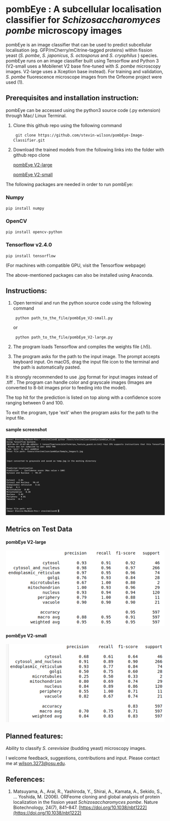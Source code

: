 # pombEye : A subcellular localisation classifier for *Schizosaccharomyces pombe* microscopy images

pombEye is an image classifier that can be used to predict subcellular localisation (eg. GFP/mCherry/mCitrine-tagged proteins) within fission yeast (*S. pombe*, *S. japonicus*, *S. octosporus* and *S. cryophilus* ) species. pombEye runs on an image classifier built using Tensorflow and Python 3 (V2-small uses a Mobilenet V2 base fine-tuned with *S. pombe* microscopy images. V2-large uses a Xception base instead). For training and validation, *S. pombe* fluorescence microscope images from the Orfeome project were used (1).

## Prerequisites and installation instruction:

pombEye can be accessed using the python3 source code (.py extension) through Mac/ Linux Terminal.

1. Clone this github repo using the following command

        git clone https://github.com/stevin-wilson/pombEye-Image-Classifier.git

2. Download the trained models from the following links into the folder with github repo clone

    [pombEye V2-large](https://drive.google.com/file/d/1SB6clrB46lsUR5UgjvMTXQmjg4w43Y3k/view?usp=sharing)

    [pombEye V2-small](https://drive.google.com/file/d/1PiJlrQPXWsPGwlY_v17c9KnBjsxXx6wK/view?usp=sharing)


The following packages are needed in order to run pombEye:


### Numpy

    pip install numpy


### OpenCV

    pip install opencv-python


### Tensorflow v2.4.0

    pip install tensorflow 

(For machines with compatible GPU, visit the Tensorflow webpage)


The above-mentioned packages can also be installed using Anaconda.

## Instructions:

1. Open terminal and run the python source code using the following command

        python path_to_the_file/pombEye_V2-small.py

    or

        python path_to_the_file/pombEye_V2-large.py

2. The program loads Tensorflow and compiles the weights file (.h5).

3. The program asks for the path to the input image. The prompt accepts keyboard input. On macOS, drag the input file icon to the terminal and the path is automatically pasted.

It is strongly recommended to use .jpg format for input images instead of .tiff . The program can handle color and grayscale images (Images are converted to 8-bit images prior to feeding into the model).

The top hit for the prediction is listed on top along with a confidence score ranging between 0 and 100.

To exit the program, type 'exit' when the program asks for the path to the input file.

#### sample screenshot

![example use](Sample_Images/sample_usage.png)


## Metrics on Test Data

#### pombEye V2-large

![metrics for pombEye V2-large](metrics_images/pombEye_V2-large_metrics_on_test_data.png)

#### pombEye V2-small

![metrics for pombEye V2-small](metrics_images/pombEye_V2-small_metrics_on_test_data.png)


## Planned features:

Ability to classify *S. cerevisiae* (budding yeast) microscopy images.


I welcome feedback, suggestions, contributions and input. Please contact me at wilson.3273@osu.edu.


## References:
1.  Matsuyama, A., Arai, R., Yashiroda, Y., Shirai, A., Kamata, A., Sekido, S., … Yoshida, M. (2006). ORFeome cloning and global analysis of protein localization in the fission yeast *Schizosaccharomyces pombe*. Nature Biotechnology, 24(7), 841–847. [https://doi.org/10.1038/nbt1222](https://doi.org/10.1038/nbt1222)
